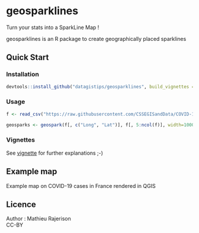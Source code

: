# geosparklines

Turn your stats into a SparkLine Map !

geosparklines is an R package to create geographically placed sparklines

## Quick Start

### Installation
```r
devtools::install_github("datagistips/geosparklines", build_vignettes = TRUE)
```

### Usage

```r
f <- read_csv("https://raw.githubusercontent.com/CSSEGISandData/COVID-19/master/csse_covid_19_data/csse_covid_19_time_series/time_series_covid19_confirmed_global.csv")

geosparks <- geospark(f[, c("Long", "Lat")], f[, 5:ncol(f)], width=1000000, height=1000000, mode = "log")
```

### Vignettes
See [vignette](vignettes/how-to-use-geosparklines.html) for further explanations ;-)

## Example map
Example map on COVID-19 cases in France rendered in QGIS

## Licence
Author : Mathieu Rajerison  
CC-BY